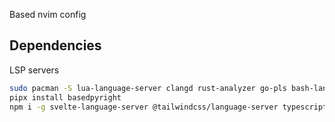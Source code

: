 Based nvim config

## Dependencies
LSP servers
```bash
sudo pacman -S lua-language-server clangd rust-analyzer go-pls bash-language-server shellcheck zls
pipx install basedpyright
npm i -g svelte-language-server @tailwindcss/language-server typescript-language-server
```

